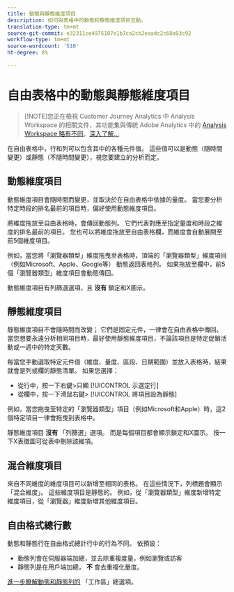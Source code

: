 ```yaml
---
title: 動態與靜態維度項目
description: 如何與表格中的動態和靜態維度項目互動。
translation-type: tm+mt
source-git-commit: e32311ce4975107e1b7ca2cb2eaadc2c68a93c92
workflow-type: tm+mt
source-wordcount: '510'
ht-degree: 8%

---
```



# 自由表格中的動態與靜態維度項目

>[!NOTE]您正在檢視 Customer Journey Analytics 中 Analysis Workspace 的相關文件，其功能集與傳統 Adobe Analytics 中的 [Analysis Workspace 略有不同](https://docs.adobe.com/content/help/zh-Hant/analytics/analyze/analysis-workspace/home.html)。[深入了解...](/help/getting-started/cja-aa.md)

在自由表格中，行和列可以包含其中的各種元件值。 這些值可以是動態（隨時間變更）或靜態（不隨時間變更），視您要建立的分析而定。

## 動態維度項目

動態維度項目會隨時間而變更，並取決於在自由表格中依據的量度。 當您要分析特定時段的排名最前的項目時，偏好使用動態維度項目。

將維度拖放至自由表格時，會傳回動態列。 它們代表對應至指定量度和時段之維度的排名最前的項目。 您也可以將維度拖放至自由表格欄，而維度會自動展開至前5個維度項目。

例如，當您將「瀏覽器類型」維度拖曳至表格時，頂端的「瀏覽器類型」維度項目（例如Microsoft、Apple、Google等） 動態返回表格列。 如果拖放至欄中，前5個「瀏覽器類型」維度項目會動態傳回。

動態維度項目有列篩選選項，且 **沒有** 鎖定和X圖示。

## 靜態維度項目

靜態維度項目不會隨時間而改變； 它們是固定元件，一律會在自由表格中傳回。 當您想要永遠分析相同項目時，最好使用靜態維度項目，不論該項目是特定促銷活動或一週中的特定天數。

每當您手動選取特定元件值（維度、量度、區段、日期範圍）並放入表格時，結果就會是列或欄的靜態清單。 如果您選擇：

* 從行中，按一下右鍵>只顯 [!UICONTROL 示選定行]
* 從欄中，按一下滑鼠右鍵> [!UICONTROL 將項目設為靜態]

例如，當您拖曳至特定的「瀏覽器類型」項目（例如Microsoft和Apple）時，這2個特定項目一律會拖曳到表格中。

靜態維度項目 **沒有** 「列篩選」選項。 而是每個項目都會顯示鎖定和X圖示。 按一下X表徵圖可從表中刪除該維項。

## 混合維度項目

來自不同維度的維度項目可以新增至相同的表格。 在這些情況下，列標題會顯示「混合維度」。 這些維度項目是靜態的。 例如，從「瀏覽器類型」維度新增特定維度項目，從「瀏覽器」維度新增其他維度項目。

## 自由格式總行數

動態和靜態行在自由格式總計行中的行為不同。 依預設：

* 動態列會在伺服器端加總，並去除重複度量，例如瀏覽或訪客
* 靜態列是在用戶端加總， **不** 會去重複化量度。

[進一步瞭解動態和靜態列的](https://docs.adobe.com/content/help/zh-Hant/analytics/analyze/analysis-workspace/build-workspace-project/workspace-totals.html) 「工作區」總選項。
